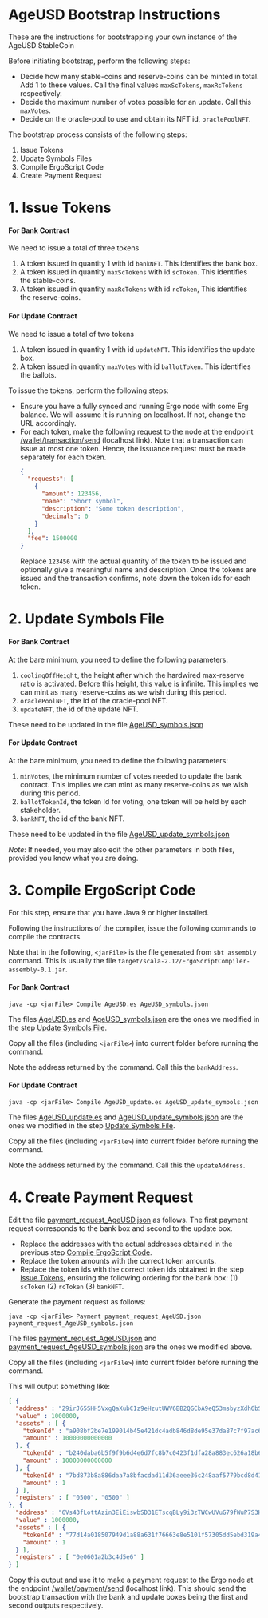 # AgeUSD Bootstrap Instructions

These are the instructions for bootstrapping your own instance of the AgeUSD StableCoin

Before initiating bootstrap, perform the following steps:
- Decide how many stable-coins and reserve-coins can be minted in total. Add 1 to these values. Call the final values `maxScTokens`, `maxRcTokens` respectively.
- Decide the maximum number of votes possible for an update. Call this `maxVotes`.
- Decide on the oracle-pool to use and obtain its NFT id, `oraclePoolNFT`.

The bootstrap process consists of the following steps:
1. Issue Tokens
2. Update Symbols Files
3. Compile ErgoScript Code
5. Create Payment Request

# 1. Issue Tokens

#### For Bank Contract
We need to issue a total of three tokens
1. A token issued in quantity 1 with id `bankNFT`. This identifies the bank box.
2. A token issued in quantity `maxScTokens` with id `scToken`. This identifies the stable-coins.
3. A token issued in quantity `maxRcTokens` with id `rcToken`, This identifies the reserve-coins.

#### For Update Contract
We need to issue a total of two tokens
1. A token issued in quantity 1 with id `updateNFT`. This identifies the update box.
2. A token issued in quantity `maxVotes` with id `ballotToken`. This identifies the ballots.

To issue the tokens, perform the following steps:
- Ensure you have a fully synced and running Ergo node with some Erg balance. We will assume it is running on localhost. If not, change the URL accordingly.
- For each token, make the following request to the node at the endpoint [/wallet/transaction/send](http://localhost:9053/swagger#/wallet/walletTransactionGenerateAndSend) (localhost link). Note that
  a transaction can issue at most one token. Hence, the issuance request must be made separately for each token.
   ```json
   {
     "requests": [
       {
         "amount": 123456,
         "name": "Short symbol",
         "description": "Some token description",
         "decimals": 0
       }
     ],
     "fee": 1500000
   }
   ```
  Replace `123456` with the actual quantity of the token to be issued and optionally give a meaningful name and description.
  Once the tokens are issued and the transaction confirms, note down the token ids for each token.

# 2. Update Symbols File

#### For Bank Contract

At the bare minimum, you need to define the following parameters:
1. `coolingOffHeight`, the height after which the hardwired max-reserve ratio is activated.
   Before this height, this value is infinite.
   This implies we can mint as many reserve-coins as we wish during this period.
2. `oraclePoolNFT`, the id of the oracle-pool NFT.
3. `updateNFT`, the id of the update NFT.

These need to be updated in the file [AgeUSD_symbols.json](src/test/resources/AgeUSD_symbols.json)

#### For Update Contract

At the bare minimum, you need to define the following parameters:
1. `minVotes`, the minimum number of votes needed to update the bank contract.
   This implies we can mint as many reserve-coins as we wish during this period.
2. `ballotTokenId`, the token Id for voting, one token will be held by each stakeholder.
3. `bankNFT`, the id of the bank NFT.

These need to be updated in the file [AgeUSD_update_symbols.json](src/test/resources/AgeUSD_update_symbols.json)

*Note*: If needed, you may also edit the other parameters in both files, provided you know what you are doing.

# 3. Compile ErgoScript Code

For this step, ensure that you have Java 9 or higher installed. 

Following the instructions of the compiler, issue the following commands to compile the contracts.

Note that in the following, `<jarFile>` is the file generated from `sbt assembly` command. This is usually the file `target/scala-2.12/ErgoScriptCompiler-assembly-0.1.jar`.

#### For Bank Contract

`java -cp <jarFile> Compile AgeUSD.es AgeUSD_symbols.json`

The files [AgeUSD.es](src/test/resources/AgeUSD.es) and [AgeUSD_symbols.json](src/test/resources/AgeUSD_symbols.json) are the ones we modified in the step [Update Symbols File](#2-update-symbols-file). 

Copy all the files (including `<jarFile>`) into current folder before running the command. 

Note the address returned by the command. Call this the `bankAddress`.

#### For Update Contract

`java -cp <jarFile> Compile AgeUSD_update.es AgeUSD_update_symbols.json`

The files [AgeUSD_update.es](src/test/resources/AgeUSD_update.es) and [AgeUSD_update_symbols.json](src/test/resources/AgeUSD_update_symbols.json) are the ones we modified in the step [Update Symbols File](#2-update-symbols-file).

Copy all the files (including `<jarFile>`) into current folder before running the command. 

Note the address returned by the command. Call this the `updateAddress`.

# 4. Create Payment Request

Edit the file [payment_request_AgeUSD.json](src/test/resources/payment_request_AgeUSD.json) as follows.
The first payment request corresponds to the bank box and second to the update box.
- Replace the addresses with the actual addresses obtained in the previous step [Compile ErgoScript Code](#3-compile-ergoscript-code).
- Replace the token amounts with the correct token amounts.
- Replace the token ids with the correct token ids obtained in the step [Issue Tokens](#1-issue-tokens), ensuring the following ordering for the bank box: (1) `scToken` (2) `rcToken`  (3) `bankNFT`.

Generate the payment request as follows:

`java -cp <jarFile> Payment payment_request_AgeUSD.json payment_request_AgeUSD_symbols.json`

The files [payment_request_AgeUSD.json](src/test/resources/payment_request_AgeUSD.json) and [payment_request_AgeUSD_symbols.json](src/test/resources/payment_request_AgeUSD_symbols.json) are the ones we modified above.

Copy all the files (including `<jarFile>`) into current folder before running the command. 

This will output something like:
```json
[ {
  "address" : "29irJ65SHH5VxgQaXubC1z9eHzutUWV6BB2QGCbA9eQ53msbyzXdh6bSXm64WMwkiBNRgeXZy1ySSvV...",
  "value" : 1000000,
  "assets" : [ {
    "tokenId" : "a908bf2be7e199014b45e421dc4adb846d8de95e37da87c7f97ac6fb8e863fa2",
    "amount" : 10000000000000
  }, {
    "tokenId" : "b240daba6b5f9f9b6d4e6d7fc8b7c0423f1dfa28a883ec626a18b69be6c7590e",
    "amount" : 10000000000000
  }, {
    "tokenId" : "7bd873b8a886daa7a8bfacdad11d36aeee36c248aaf5779bcd8d41a13e4c1604",
    "amount" : 1
  } ],
  "registers" : [ "0500", "0500" ]
}, {
  "address" : "6Vs43fLottAzin3EiEiswbSD31ETscqBLy9i3zTWCwUVuG79fWuP7S3Kko5PEK56UEBWSTE8GuuXq3g...",
  "value" : 1000000,
  "assets" : [ {
    "tokenId" : "77d14a018507949d1a88a631f76663e8e5101f57305dd5ebd319a41028d80456",
    "amount" : 1
  } ],
  "registers" : [ "0e0601a2b3c4d5e6" ]
} ]
```

Copy this output and use it to make a payment request to the Ergo node at the endpoint [/wallet/payment/send](http://localhost:9053/swagger#/wallet/walletPaymentTransactionGenerateAndSend) (localhost link).
This should send the bootstrap transaction with the bank and update boxes being the first and second outputs respectively.
